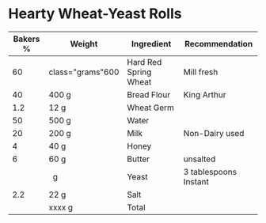 <style>
.grams::after {
  margin-left: 4px;
  content: "g";
}
</style>
<!-- 
Recipe format as follows:

Flours
Wheat Germ (flour adjacent)
Water
Dairy & Sugar (butter, milk, eggs, sugar, honey)
Leaven
Salt
Additions (sprouted grains, porridge, beer, etc.) 
-->

# Hearty Wheat-Yeast Rolls

<!-- preface -->


<!-- making the preferment, poolish, sponge, etc. -->

<!-- making the final dough -->
<table class="tableizer-table">
<thead><tr class="tableizer-firstrow"><th>Bakers %</th><th>Weight</th><th>Ingredient</th><th>Recommendation</th></tr></thead><tbody>
 <tr><td>60</td><td> class="grams"600</td><td>Hard Red Spring Wheat</td><td>Mill fresh</td></tr>
 <tr><td>40</td><td class="grams">400</td><td>Bread Flour</td><td>King Arthur</td></tr>
 <tr><td>1.2</td><td class="grams">12</td><td>Wheat Germ</td><td>&nbsp;</td></tr>
 <tr><td>50</td><td class="grams">500</td><td>Water</td><td>&nbsp;</td></tr>
 <tr><td>20</td><td class="grams">200</td><td>Milk</td><td>Non-Dairy used</td></tr>
 <tr><td>4</td><td class="grams">40</td><td>Honey</td><td>&nbsp;</td></tr>
 <tr><td>6</td><td class="grams">60</td><td>Butter</td><td>unsalted</td></tr>
 <tr><td>&nbsp;</td><td class="grams">&nbsp;</td><td>Yeast</td><td>3 tablespoons Instant</td></tr>
 <tr><td>2.2</td><td class="grams">22</td><td>Salt</td><td>&nbsp;</td></tr>
 <tr><td>&nbsp;</td><td class="grams">xxxx</td><td>Total</td><td></td></tr>
</tbody></table>